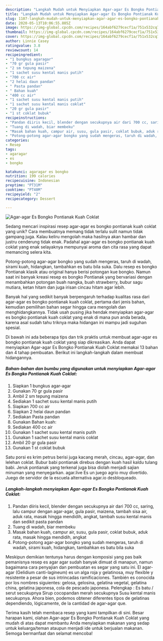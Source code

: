```yaml
---
description: "Langkah Mudah untuk Menyiapkan Agar-agar Es Bongko Pontianak Kuah Coklat Anti Gagal"
title: "Langkah Mudah untuk Menyiapkan Agar-agar Es Bongko Pontianak Kuah Coklat Anti Gagal"
slug: 1107-langkah-mudah-untuk-menyiapkan-agar-agar-es-bongko-pontianak-kuah-coklat-anti-gagal
date: 2020-05-13T10:06:55.805Z
image: https://img-global.cpcdn.com/recipes/164abf6279cecf1a/751x532cq70/agar-agar-es-bongko-pontianak-kuah-coklat-foto-resep-utama.jpg
thumbnail: https://img-global.cpcdn.com/recipes/164abf6279cecf1a/751x532cq70/agar-agar-es-bongko-pontianak-kuah-coklat-foto-resep-utama.jpg
cover: https://img-global.cpcdn.com/recipes/164abf6279cecf1a/751x532cq70/agar-agar-es-bongko-pontianak-kuah-coklat-foto-resep-utama.jpg
author: Linnie Casey
ratingvalue: 3.8
reviewcount: 14
recipeingredient:
- "1 bungkus agaragar"
- "70 gr gula pasir"
- "2 sm tepung maizena"
- "1 sachet susu kental manis putih"
- "700 cc air"
- "2 helai daun pandan"
- " Pasta pandan"
- " Bahan kuah"
- "400 cc air"
- "1 sachet susu kental manis putih"
- "1 sachet susu kental manis coklat"
- "20 gr gula pasir"
- "1 st coklat bubuk"
recipeinstructions:
- "Pandan diiris kecil, blender dengan secukupnya air dari 700 cc, saring, lalu campur dengan agar-agar, gula pasir, maizena, tambah sisa air, aduk rata, masak hingga mendidih, angkat, tambah susu kental manis dan sedikit pasta pandan"
- "Tuang di wadah, biar membeku"
- "Masak bahan kuah, campur air, susu, gula pasir, coklat bubuk, aduk rata, masak hingga mendidih, angkat"
- "Potong-potong agar-agar bongko yang sudah mengeras, taruh di wadah, sirami kuah, hidangkan, tambahkan es batu bila suka"
categories:
- Resep
tags:
- agaragar
- es
- bongko

katakunci: agaragar es bongko 
nutrition: 199 calories
recipecuisine: Indonesian
preptime: "PT31M"
cooktime: "PT40M"
recipeyield: "2"
recipecategory: Dessert

---
```



![Agar-agar Es Bongko Pontianak Kuah Coklat](https://img-global.cpcdn.com/recipes/164abf6279cecf1a/751x532cq70/agar-agar-es-bongko-pontianak-kuah-coklat-foto-resep-utama.jpg)

Sedang mencari inspirasi resep agar-agar es bongko pontianak kuah coklat yang unik? Cara membuatnya memang tidak terlalu sulit namun tidak gampang juga. Kalau keliru mengolah maka hasilnya akan hambar dan justru cenderung tidak enak. Padahal agar-agar es bongko pontianak kuah coklat yang enak selayaknya mempunyai aroma dan cita rasa yang dapat memancing selera kita.

Potong-potong agar-agar bongko yang sudah mengeras, taruh di wadah, sirami kuah, hidangkan, tambahkan es batu bila suka. Dalu resep es bongko Pontianak klasik atau original hanya berisi potongan kue bongko. Namun saat ini banyak kreasi resep es bongko Pontianak yang bervariasi dengan menambahkan potongan buah nangka, buah strawberry, bubur sagu mutiara, ketan hitam dan juga irisan cincau hitam agar lebih.

Banyak hal yang sedikit banyak berpengaruh terhadap kualitas rasa dari agar-agar es bongko pontianak kuah coklat, pertama dari jenis bahan, kemudian pemilihan bahan segar hingga cara mengolah dan menghidangkannya. Tidak usah pusing jika hendak menyiapkan agar-agar es bongko pontianak kuah coklat yang enak di mana pun anda berada, karena asal sudah tahu triknya maka hidangan ini mampu jadi suguhan spesial.


Di bawah ini ada beberapa tips dan trik praktis untuk membuat agar-agar es bongko pontianak kuah coklat yang siap dikreasikan. Anda dapat menyiapkan Agar-agar Es Bongko Pontianak Kuah Coklat memakai 13 bahan dan 4 tahap pembuatan. Berikut ini langkah-langkah dalam membuat hidangannya.

<!--inarticleads1-->

##### Bahan-bahan dan bumbu yang digunakan untuk menyiapkan Agar-agar Es Bongko Pontianak Kuah Coklat:

1. Siapkan 1 bungkus agar-agar
1. Gunakan 70 gr gula pasir
1. Ambil 2 sm tepung maizena
1. Sediakan 1 sachet susu kental manis putih
1. Siapkan 700 cc air
1. Siapkan 2 helai daun pandan
1. Sediakan  Pasta pandan
1. Gunakan  Bahan kuah:
1. Sediakan 400 cc air
1. Gunakan 1 sachet susu kental manis putih
1. Gunakan 1 sachet susu kental manis coklat
1. Ambil 20 gr gula pasir
1. Gunakan 1 st coklat bubuk


Satu porsi es krim petrus berisi juga kacang merah, cincau, agar-agar, dan lelehan coklat. Bubur babi pontianak direbus dengan kuah hasil kaldu tulang babi. Jeruk pontianak yang terkenal juga bisa diolah menjadi sajian minuman yang menyegarkan. agar.live Es un juego agrio muy divertido. Juego de servidor de la escuela alternativa agar.io desbloqueado. 

<!--inarticleads2-->

##### Langkah-langkah menyiapkan Agar-agar Es Bongko Pontianak Kuah Coklat:

1. Pandan diiris kecil, blender dengan secukupnya air dari 700 cc, saring, lalu campur dengan agar-agar, gula pasir, maizena, tambah sisa air, aduk rata, masak hingga mendidih, angkat, tambah susu kental manis dan sedikit pasta pandan
1. Tuang di wadah, biar membeku
1. Masak bahan kuah, campur air, susu, gula pasir, coklat bubuk, aduk rata, masak hingga mendidih, angkat
1. Potong-potong agar-agar bongko yang sudah mengeras, taruh di wadah, sirami kuah, hidangkan, tambahkan es batu bila suka


Meskipun demikian tentunya harus dengan komposisi yang pas baik pemanisnya resep es agar agar sudah banyak dimuat di manapun, namun bagaimana cara penyajian dan pembuatan es segar yang satu ini. El agar-agar (Gelidium canti-lagineum) es un alga roja y gelatinosa, muy flexible y resistente a pesar de sus intrincadas ramificaciones. También es conocida por los nombres siguientes: gelosa, gelosina, gelatina vegetal, gelatina china, gelatina japonesa, cola de pescado japonesa. Pelengkap : Es batu / serut secukupnya Sirup cocopandan merah secukupnya Susu kental manis secukupnya. Ahora bien, podemos obtener diferentes tipos de gelatinas dependiendo, lógicamente, de la cantidad de agar-agar que. 

Terima kasih telah membaca resep yang kami tampilkan di sini. Besar harapan kami, olahan Agar-agar Es Bongko Pontianak Kuah Coklat yang mudah di atas dapat membantu Anda menyiapkan makanan yang sedap untuk keluarga/teman ataupun menjadi ide untuk berjualan makanan. Semoga bermanfaat dan selamat mencoba!
